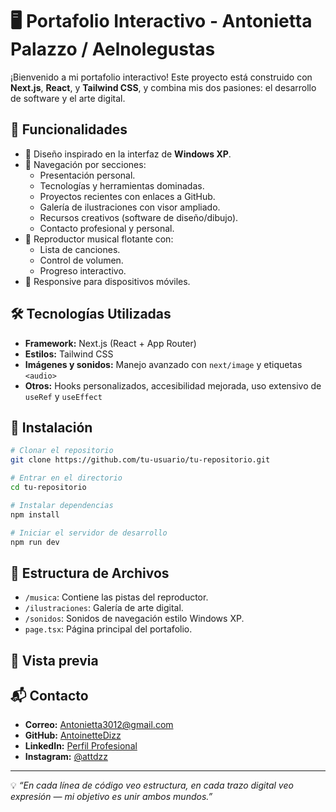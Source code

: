 # 🖥️ Portafolio Interactivo - Antonietta Palazzo / Aelnolegustas

¡Bienvenido a mi portafolio interactivo! Este proyecto está construido con **Next.js**, **React**, y **Tailwind CSS**, y combina mis dos pasiones: el desarrollo de software y el arte digital.

## 🎯 Funcionalidades

- 🎨 Diseño inspirado en la interfaz de **Windows XP**.
- 📁 Navegación por secciones:
  - Presentación personal.
  - Tecnologías y herramientas dominadas.
  - Proyectos recientes con enlaces a GitHub.
  - Galería de ilustraciones con visor ampliado.
  - Recursos creativos (software de diseño/dibujo).
  - Contacto profesional y personal.
- 🎵 Reproductor musical flotante con:
  - Lista de canciones.
  - Control de volumen.
  - Progreso interactivo.
- 📱 Responsive para dispositivos móviles.

## 🛠️ Tecnologías Utilizadas

- **Framework:** Next.js (React + App Router)
- **Estilos:** Tailwind CSS
- **Imágenes y sonidos:** Manejo avanzado con `next/image` y etiquetas `<audio>`
- **Otros:** Hooks personalizados, accesibilidad mejorada, uso extensivo de `useRef` y `useEffect`

## 🚀 Instalación

```bash
# Clonar el repositorio
git clone https://github.com/tu-usuario/tu-repositorio.git

# Entrar en el directorio
cd tu-repositorio

# Instalar dependencias
npm install

# Iniciar el servidor de desarrollo
npm run dev
```

## 📁 Estructura de Archivos

- `/musica`: Contiene las pistas del reproductor.
- `/ilustraciones`: Galería de arte digital.
- `/sonidos`: Sonidos de navegación estilo Windows XP.
- `page.tsx`: Página principal del portafolio.

## 📸 Vista previa

<!-- Puedes incluir una captura de pantalla aquí -->
<!-- ![Captura de pantalla](./public/preview.png) -->

## 📬 Contacto

- **Correo:** Antonietta3012@gmail.com
- **GitHub:** [AntoinetteDizz](https://github.com/AntoinetteDizz)
- **LinkedIn:** [Perfil Profesional](https://ve.linkedin.com/in/antonietta-palazzo-1920332a1)
- **Instagram:** [@attdzz](https://www.instagram.com/attdzz/)

---

💡 *“En cada línea de código veo estructura, en cada trazo digital veo expresión — mi objetivo es unir ambos mundos.”*